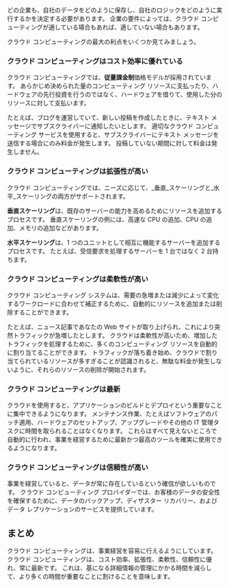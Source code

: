どの企業も、自社のデータをどのように保存し、自社のロジックをどのように実行するかを決定する必要があります。 企業の要件によっては、クラウド コンピューティングが適している場合もあれば、適していない場合もあります。

クラウド コンピューティングの最大の利点をいくつか見てみましょう。

### <a name="cloud-computing-is-cost-effective"></a>クラウド コンピューティングはコスト効率に優れている

クラウド コンピューティングでは、**従量課金制**価格モデルが採用されています。 あらかじめ決められた量のコンピューティング リソースに支払ったり、ハードウェアの先行投資を行うのではなく、ハードウェアを借りて、使用した分のリソースに対して支払います。

たとえば、ブログを運営していて、新しい投稿を作成したときに、テキスト メッセージでサブスクライバーに通知したいとします。 適切なクラウド コンピューティング サービスを使用すると、サブスクライバーにテキスト メッセージを送信する場合にのみ料金が発生します。 投稿していない期間に対して料金は発生しません。

### <a name="cloud-computing-is-scalable"></a>クラウド コンピューティングは拡張性が高い

クラウド コンピューティングでは、ニーズに応じて、_垂直_スケーリングと_水平_スケーリングの両方がサポートされます。

**垂直スケーリング**は、既存のサーバーの能力を高めるためにリソースを追加するプロセスです。 垂直スケーリングの例には、高速な CPU の追加、CPU の追加、メモリの追加などがあります。

**水平スケーリング**は、1 つのユニットとして相互に機能するサーバーを追加するプロセスです。 たとえば、受信要求を処理するサーバーを 1 台ではなく 2 台持ちます。

### <a name="cloud-computing-is-elastic"></a>クラウド コンピューティングは柔軟性が高い

クラウド コンピューティング システムは、需要の急増または減少によって変化するワークロードに合わせて補正するために、自動的にリソースを追加または削除することができます。

たとえば、ニュース記事であなたの Web サイトが取り上げられ、これにより突然トラフィックが急増したとします。 クラウドは柔軟性が高いため、増加したトラフィックを処理するために、多くのコンピューティング リソースを自動的に割り当てることができます。 トラフィックが落ち着き始め、クラウドで割り当てられているリソースが多すぎることが認識されると、無駄な料金が発生しないように、それらのリソースの削除が開始されます。

### <a name="cloud-computing-is-current"></a>クラウド コンピューティングは最新

クラウドを使用すると、アプリケーションのビルドとデプロイという重要なことに集中できるようになります。 メンテナンス作業、たとえばソフトウェアのパッチ適用、ハードウェアのセットアップ、アップグレードやその他の IT 管理タスクに時間を取られることはなくなります。 これらはすべて見えないところで自動的に行われ、事業を経営するために最新かつ最高のツールを確実に使用できるようになります。

### <a name="cloud-computing-is-reliable"></a>クラウド コンピューティングは信頼性が高い

事業を経営していると、データが常に存在しているという確信が欲しいものです。 クラウド コンピューティング プロバイダーでは、お客様のデータの安全性を確保するために、データのバックアップ、ディザスター リカバリー、およびデータ レプリケーションのサービスを提供しています。

## <a name="summary"></a>まとめ

クラウド コンピューティングは、事業経営を容易に行えるようにしています。 クラウド コンピューティングは、コスト効率、拡張性、柔軟性、信頼性に優れ、常に最新です。 これは、基になる詳細情報の管理にかかる時間を減らして、より多くの時間が重要なことに割けることを意味します。



